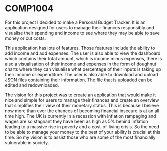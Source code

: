 # COMP1004

For this project I decided to make a Personal Budget Tracker.
It is an application designed for users to manage their finances responsibly
and visualise their spending and income to see where they may be able to save money or cut costs. 

This application has lots of features. Those features include
the ability to add income and add expenses. The user is also able to view the dashboard
which contains their total amount, which is income minus expenses, there is also a visualisation
of their income and expenses in the form of doughnut charts where they can visualise what percentage of their inputs 
is taking up their income or expenditure. The user is also able to download and upload JSON files containing their
information. The file that is uploaded can be edited and redownloaded.

The vision for this project was to create an application that would make it nice and simple for
users to manage their finances and create an overview that simplifies their view of their monetary status.
This is because I believe now more than ever the chances of becoming financial insecure is at an all time high.
The UK is currently in a recession with inflation rampaging and wages are so stagnant they have been as high as 5% 
behind inflation leading to a massive rise in poverty and a cost-of-living crisis. So the need to be able to manage
your money to the best of your ability is crucial at this time. So my vision is to assist those who are some of the
most financially vulnerable in society.
